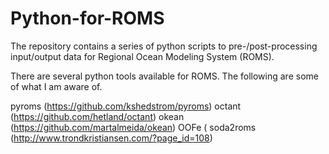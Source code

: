 Python-for-ROMS
===============

The repository contains a series of python scripts to pre-/post-processing input/output data for Regional Ocean Modeling System (ROMS).

There are several python tools available for ROMS. The following are some of what I am aware of.

pyroms    (https://github.com/kshedstrom/pyroms)
octant    (https://github.com/hetland/octant)
okean     (https://github.com/martalmeida/okean)
OOFe      (
soda2roms (http://www.trondkristiansen.com/?page_id=108)


